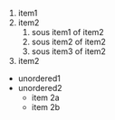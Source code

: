 1. item1
2. item2
    1. sous item1 of item2
    2. sous item2 of item2
    3. sous item3 of item2
3. item2

* unordered1
* unordered2
    * item 2a
    * item 2b


